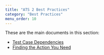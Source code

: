 ```yaml
---
title: "ATS 2 Best Practices"
category: "Best Practices"
menu_order: 10
---
```


These are the main documents in this section:

* [Test Case Dependencies](bp-two-test-case-dependencies)
* [Finding the Action You Need](bp-two-finding-the-action-you-need)
